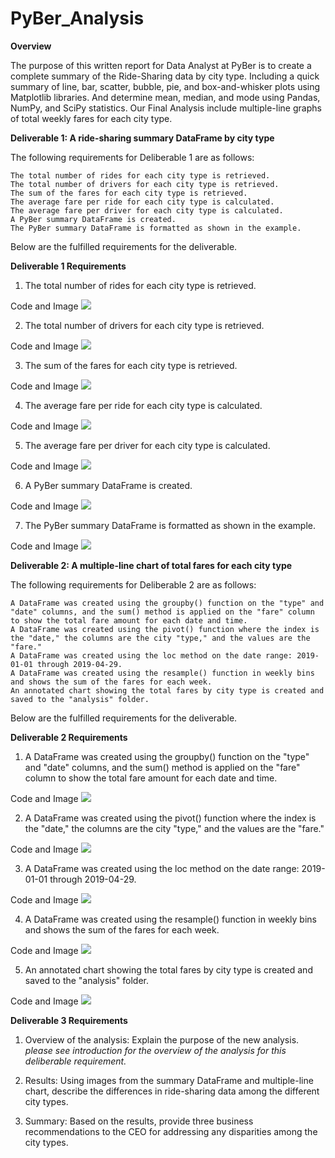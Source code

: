 # PyBer_Analysis


**Overview**

The purpose of this written report for Data Analyst at PyBer is to create a complete summary of the Ride-Sharing data by city type. Including a quick summary of line, bar, scatter, bubble, pie, and box-and-whisker plots using Matplotlib libraries. And determine mean, median, and mode using Pandas, NumPy, and SciPy statistics. Our Final Analysis include multiple-line graphs of total weekly fares for each city type.

**Deliverable 1: A ride-sharing summary DataFrame by city type**

The following requirements for Deliberable 1 are as follows:

    The total number of rides for each city type is retrieved.
    The total number of drivers for each city type is retrieved.
    The sum of the fares for each city type is retrieved.
    The average fare per ride for each city type is calculated.
    The average fare per driver for each city type is calculated.
    A PyBer summary DataFrame is created.
    The PyBer summary DataFrame is formatted as shown in the example.

Below are the fulfilled requirements for the deliverable. 

**Deliverable 1 Requirements**

1. The total number of rides for each city type is retrieved.

Code and Image
![](Resources/Photo1.png)

2. The total number of drivers for each city type is retrieved. 

Code and Image
![](Resources/Photo2.png)

3. The sum of the fares for each city type is retrieved. 

Code and Image
![](Resources/Photo3.png)

4. The average fare per ride for each city type is calculated. 

Code and Image
![](Resources/Photo4.png)

5. The average fare per driver for each city type is calculated. 

Code and Image
![](Resources/Photo5.png)

6. A PyBer summary DataFrame is created. 

Code and Image
![](Resources/Photo6.png)

7. The PyBer summary DataFrame is formatted as shown in the example.

Code and Image
![](Resources/Photo7.png)


**Deliverable 2: A multiple-line chart of total fares for each city type**

The following requirements for Deliberable 2 are as follows:

    A DataFrame was created using the groupby() function on the "type" and "date" columns, and the sum() method is applied on the "fare" column to show the total fare amount for each date and time.
    A DataFrame was created using the pivot() function where the index is the "date," the columns are the city "type," and the values are the "fare."
    A DataFrame was created using the loc method on the date range: 2019-01-01 through 2019-04-29.
    A DataFrame was created using the resample() function in weekly bins and shows the sum of the fares for each week.
    An annotated chart showing the total fares by city type is created and saved to the "analysis" folder.

Below are the fulfilled requirements for the deliverable. 

**Deliverable 2 Requirements**

1. A DataFrame was created using the groupby() function on the "type" and "date" columns, and the sum() method is applied on the "fare" column to show the total fare amount for each date and time. 

Code and Image
![](Resources/Photo1_1.png)

2. A DataFrame was created using the pivot() function where the index is the "date," the columns are the city "type," and the values are the "fare." 

Code and Image
![](Resources/Photo2_1.png)

3. A DataFrame was created using the loc method on the date range: 2019-01-01 through 2019-04-29. 

Code and Image
![](Resources/Photo3_1.png)

4. A DataFrame was created using the resample() function in weekly bins and shows the sum of the fares for each week. 

Code and Image
![](Resources/Photo4_1.png)

5. An annotated chart showing the total fares by city type is created and saved to the "analysis" folder. 

Code and Image
![](Resources/Photo5_1.png)


**Deliverable 3 Requirements**

1. Overview of the analysis: Explain the purpose of the new analysis.
*please see introduction for the overview of the analysis for this deliberable requirement.*

2. Results: Using images from the summary DataFrame and multiple-line chart, describe the differences in ride-sharing data among the different city types.


3. Summary: Based on the results, provide three business recommendations to the CEO for addressing any disparities among the city types.
